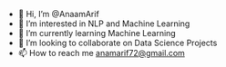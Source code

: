 - 👋 Hi, I’m @AnaamArif
- 👀 I’m interested in   NLP and Machine Learning
- 🌱 I’m currently learning Machine Learning
- 💞️ I’m looking to collaborate on Data Science Projects
- 📫 How to reach me anamarif72@gmail.com

<!---
AnaamArif/AnaamArif is a ✨ special ✨ repository because its `README.md` (this file) appears on your GitHub profile.
You can click the Preview link to take a look at your changes.
--->
